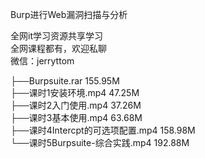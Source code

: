 Burp进行Web漏洞扫描与分析

全网it学习资源共享学习<br>全网课程都有，欢迎私聊<br>微信：jerryttom<br>

├──Burpsuite.rar 155.95M<br> ├──课时1安装环境.mp4 47.25M<br> ├──课时2入门使用.mp4 37.26M<br> ├──课时3基本使用.mp4 63.68M<br> ├──课时4Intercpt的可选项配置.mp4 158.98M<br> └──课时5Burpsuite-综合实践.mp4 192.88M